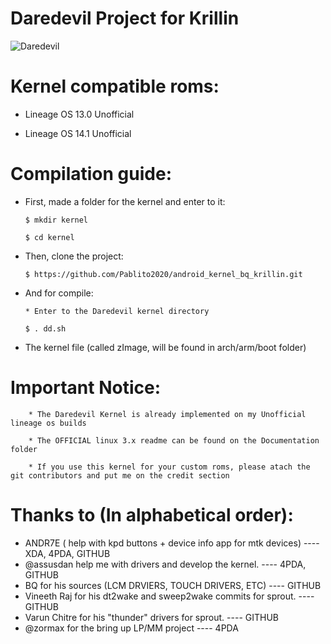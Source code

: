 # Daredevil Project for Krillin

![Daredevil](http://s24.postimg.org/snrt08gut/image.png "Daredevil Kernel logo")

# Kernel compatible roms:

  * Lineage OS 13.0 Unofficial
  
  * Lineage OS 14.1 Unofficial

# Compilation guide:
  
  * First, made a folder for the kernel and enter to it:

        $ mkdir kernel

        $ cd kernel

  * Then, clone the project: 

        $ https://github.com/Pablito2020/android_kernel_bq_krillin.git


  * And for compile:

        * Enter to the Daredevil kernel directory 

        $ . dd.sh

  * The kernel file (called zImage, will be found in arch/arm/boot folder)


# Important Notice:

        * The Daredevil Kernel is already implemented on my Unofficial lineage os builds

        * The OFFICIAL linux 3.x readme can be found on the Documentation folder

        * If you use this kernel for your custom roms, please atach the git contributors and put me on the credit section


# Thanks to (In alphabetical order):

   * ANDR7E ( help with kpd buttons + device info app for mtk devices) ---- XDA, 4PDA, GITHUB
   * @assusdan help me with drivers and develop the kernel. ---- 4PDA, GITHUB
   * BQ for his sources (LCM DRVIERS, TOUCH DRIVERS, ETC) ---- GITHUB
   * Vineeth Raj for his dt2wake and sweep2wake commits for sprout. ---- GITHUB
   * Varun Chitre for his "thunder" drivers for sprout. ---- GITHUB
   * @zormax for the bring up LP/MM project ---- 4PDA

